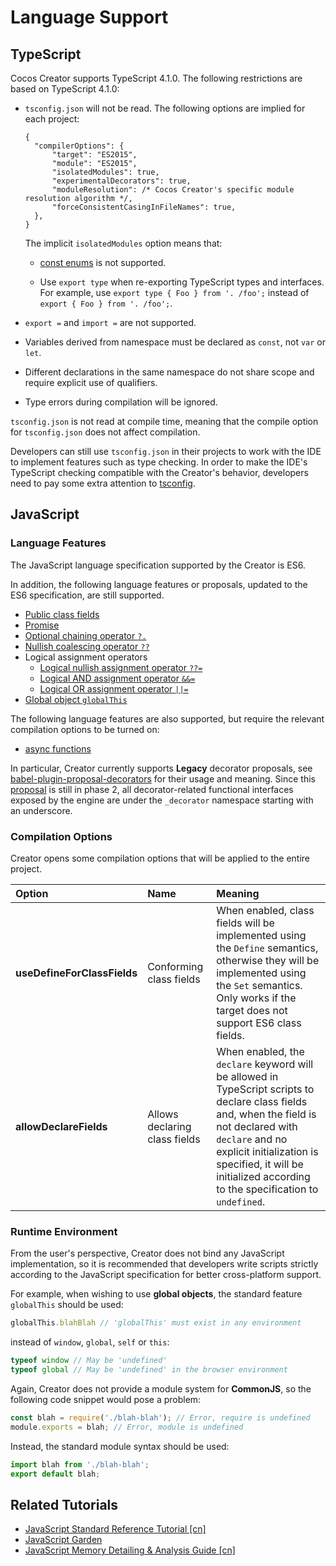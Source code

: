 
# Language Support

## TypeScript

Cocos Creator supports TypeScript 4.1.0. The following restrictions are based on TypeScript 4.1.0:

- `tsconfig.json` will not be read. The following options are implied for each project:

  ```json5
  {
    "compilerOptions": {
        "target": "ES2015",
        "module": "ES2015",
        "isolatedModules": true,
        "experimentalDecorators": true,
        "moduleResolution": /* Cocos Creator's specific module resolution algorithm */,
        "forceConsistentCasingInFileNames": true,
    },
  }
  ```

  The implicit `isolatedModules` option means that:
    - [const enums](https://www.typescriptlang.org/docs/handbook/enums.html#const-enums) is not supported.

    - Use `export type` when re-exporting TypeScript types and interfaces. For example, use `export type { Foo } from '. /foo';` instead of `export { Foo } from '. /foo';`.

- `export =` and `import =` are not supported.

- Variables derived from namespace must be declared as `const`, not `var` or `let`.

- Different declarations in the same namespace do not share scope and require explicit use of qualifiers.

- Type errors during compilation will be ignored.

`tsconfig.json` is not read at compile time, meaning that the compile option for `tsconfig.json` does not affect compilation.

Developers can still use `tsconfig.json` in their projects to work with the IDE to implement features such as type checking. In order to make the IDE's TypeScript checking compatible with the Creator's behavior, developers need to pay some extra attention to [tsconfig](./tsconfig.md).

## JavaScript

### Language Features

The JavaScript language specification supported by the Creator is ES6.

In addition, the following language features or proposals, updated to the ES6 specification, are still supported.

- [Public class fields](https://developer.mozilla.org/en-US/docs/Web/JavaScript/Reference/Classes/Public_class_fields)
- [Promise](https://developer.mozilla.org/en-US/docs/Web/JavaScript/Reference/Global_Objects/Promise)
- [Optional chaining operator `?.`](https://developer.mozilla.org/en-US/docs/Web/JavaScript/Reference/Operators/Optional_chaining)
- [Nullish coalescing operator `??`](https://developer.mozilla.org/en-US/docs/Web/JavaScript/Reference/Operators/Nullish_coalescing_operator)
- Logical assignment operators
    - [Logical nullish assignment operator `??=`](https://developer.mozilla.org/en-US/docs/Web/JavaScript/Reference/Operators/Logical_nullish_assignment)
    - [Logical AND assignment operator `&&=`](https://developer.mozilla.org/en-US/docs/Web/JavaScript/Reference/Operators/Logical_AND_assignment)
    - [Logical OR assignment operator `||=`](https://developer.mozilla.org/en-US/docs/Web/JavaScript/Reference/Operators/Logical_OR_assignment)
- [Global object `globalThis`](https://developer.mozilla.org/en-US/docs/Web/JavaScript/Reference/Global_Objects/globalThis)

The following language features are also supported, but require the relevant compilation options to be turned on:

- [async functions](https://developer.mozilla.org/en-US/docs/Web/JavaScript/Reference/Statements/async_function)

In particular, Creator currently supports **Legacy** decorator proposals, see [babel-plugin-proposal-decorators](https://babeljs.io/docs/en/babel-plugin-proposal-decorators) for their usage and meaning. Since this [proposal](https://github.com/tc39/proposal-decorators) is still in phase 2, all decorator-related functional interfaces exposed by the engine are under the `_decorator` namespace starting with an underscore.

### Compilation Options

Creator opens some compilation options that will be applied to the entire project.

| Option | Name | Meaning |
| :-- | :--- | :-- |
| **useDefineForClassFields** | Conforming class fields | When enabled, class fields will be implemented using the `Define` semantics, otherwise they will be implemented using the `Set` semantics. Only works if the target does not support ES6 class fields.    |
| **allowDeclareFields** |Allows declaring class fields| When enabled, the `declare` keyword will be allowed in TypeScript scripts to declare class fields and, when the field is not declared with `declare` and no explicit initialization is specified, it will be initialized according to the specification to `undefined`. |The

### Runtime Environment

From the user's perspective, Creator does not bind any JavaScript implementation, so it is recommended that developers write scripts strictly according to the JavaScript specification for better cross-platform support.

For example, when wishing to use **global objects**, the standard feature `globalThis` should be used:

```js
globalThis.blahBlah // 'globalThis' must exist in any environment
```

instead of `window`, `global`, `self` or `this`:

```js
typeof window // May be 'undefined'
typeof global // May be 'undefined' in the browser environment
```

Again, Creator does not provide a module system for **CommonJS**, so the following code snippet would pose a problem:

```js
const blah = require('./blah-blah'); // Error, require is undefined
module.exports = blah; // Error, module is undefined
```

Instead, the standard module syntax should be used:

```js
import blah from './blah-blah';
export default blah;
```

## Related Tutorials

- [JavaScript Standard Reference Tutorial [cn]](https://wangdoc.com/javascript/)
- [JavaScript Garden](https://bonsaiden.github.io/JavaScript-Garden/)
- [JavaScript Memory Detailing & Analysis Guide [cn]](https://mp.weixin.qq.com/s/EuJzQajlU8rpZprWkXbJVg)
